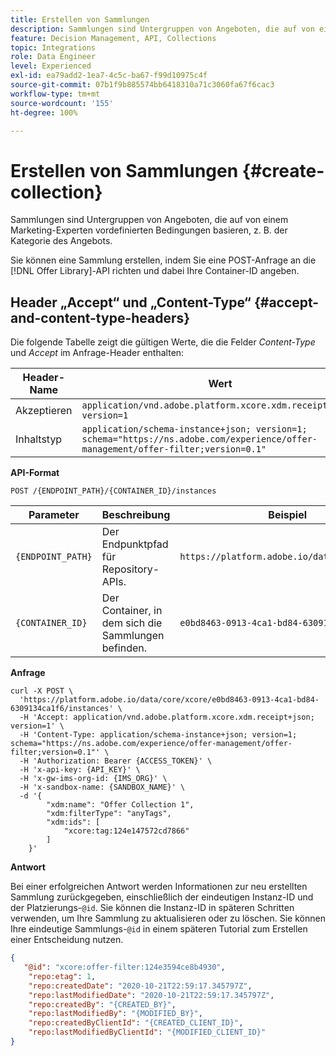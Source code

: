 ```yaml
---
title: Erstellen von Sammlungen
description: Sammlungen sind Untergruppen von Angeboten, die auf von einem Marketing-Experten vordefinierten Bedingungen basieren, z. B. der Kategorie des Angebots.
feature: Decision Management, API, Collections
topic: Integrations
role: Data Engineer
level: Experienced
exl-id: ea79add2-1ea7-4c5c-ba67-f99d10975c4f
source-git-commit: 07b1f9b885574bb6418310a71c3060fa67f6cac3
workflow-type: tm+mt
source-wordcount: '155'
ht-degree: 100%

---
```


# Erstellen von Sammlungen {#create-collection}

Sammlungen sind Untergruppen von Angeboten, die auf von einem Marketing-Experten vordefinierten Bedingungen basieren, z. B. der Kategorie des Angebots.

Sie können eine Sammlung erstellen, indem Sie eine POST-Anfrage an die [!DNL Offer Library]-API richten und dabei Ihre Container-ID angeben.

## Header „Accept“ und „Content-Type“ {#accept-and-content-type-headers}

Die folgende Tabelle zeigt die gültigen Werte, die die Felder *Content-Type* und *Accept* im Anfrage-Header enthalten:

| Header-Name | Wert |
| ----------- | ----- |
| Akzeptieren | `application/vnd.adobe.platform.xcore.xdm.receipt+json; version=1` |
| Inhaltstyp | `application/schema-instance+json; version=1;  schema="https://ns.adobe.com/experience/offer-management/offer-filter;version=0.1"` |

**API-Format**

```http
POST /{ENDPOINT_PATH}/{CONTAINER_ID}/instances
```

| Parameter | Beschreibung | Beispiel |
| --------- | ----------- | ------- |
| `{ENDPOINT_PATH}` | Der Endpunktpfad für Repository-APIs. | `https://platform.adobe.io/data/core/xcore/` |
| `{CONTAINER_ID}` | Der Container, in dem sich die Sammlungen befinden. | `e0bd8463-0913-4ca1-bd84-6309134ca1f6` |

**Anfrage**

```shell
curl -X POST \
  'https://platform.adobe.io/data/core/xcore/e0bd8463-0913-4ca1-bd84-6309134ca1f6/instances' \
  -H 'Accept: application/vnd.adobe.platform.xcore.xdm.receipt+json; version=1' \
  -H 'Content-Type: application/schema-instance+json; version=1;  schema="https://ns.adobe.com/experience/offer-management/offer-filter;version=0.1"' \
  -H 'Authorization: Bearer {ACCESS_TOKEN}' \
  -H 'x-api-key: {API_KEY}' \
  -H 'x-gw-ims-org-id: {IMS_ORG}' \
  -H 'x-sandbox-name: {SANDBOX_NAME}' \
  -d '{
        "xdm:name": "Offer Collection 1",
        "xdm:filterType": "anyTags",
        "xdm:ids": [
            "xcore:tag:124e147572cd7866"
        ]
    }'
```

**Antwort**

Bei einer erfolgreichen Antwort werden Informationen zur neu erstellten Sammlung zurückgegeben, einschließlich der eindeutigen Instanz-ID und der Platzierungs-`@id`. Sie können die Instanz-ID in späteren Schritten verwenden, um Ihre Sammlung zu aktualisieren oder zu löschen. Sie können Ihre eindeutige Sammlungs-`@id` in einem späteren Tutorial zum Erstellen einer Entscheidung nutzen.

```json
{
   "@id": "xcore:offer-filter:124e3594ce8b4930",
    "repo:etag": 1,
    "repo:createdDate": "2020-10-21T22:59:17.345797Z",
    "repo:lastModifiedDate": "2020-10-21T22:59:17.345797Z",
    "repo:createdBy": "{CREATED_BY}",
    "repo:lastModifiedBy": "{MODIFIED_BY}",
    "repo:createdByClientId": "{CREATED_CLIENT_ID}",
    "repo:lastModifiedByClientId": "{MODIFIED_CLIENT_ID}"
}
```
